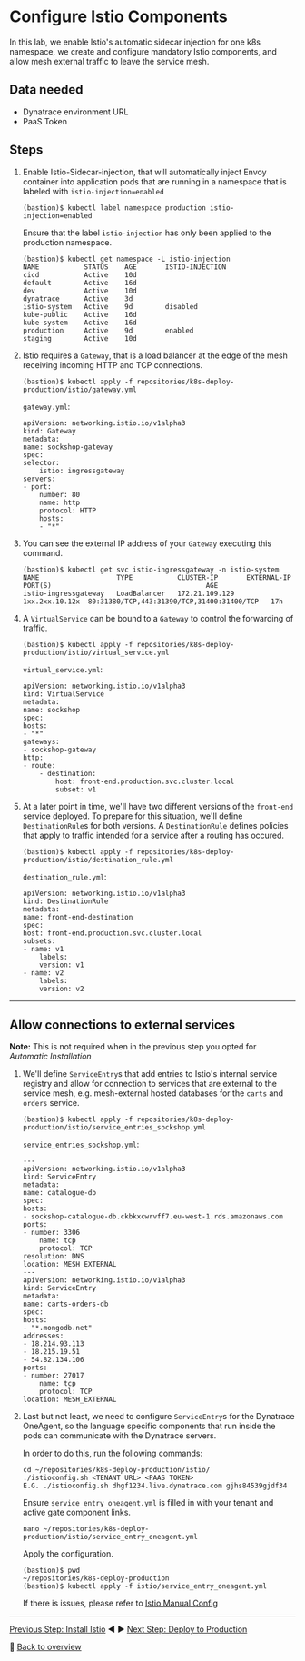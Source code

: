 # Configure Istio Components

In this lab, we enable Istio's automatic sidecar injection for one k8s namespace, we create and configure mandatory Istio components, and allow mesh external traffic to leave the service mesh.

## Data needed
* Dynatrace environment URL
* PaaS Token

## Steps

1. Enable Istio-Sidecar-injection, that will automatically inject Envoy container into application pods that are running in a namespace that is labeled with `istio-injection=enabled`

    ```
    (bastion)$ kubectl label namespace production istio-injection=enabled
    ```

    Ensure that the label `istio-injection` has only been applied to the production namespace.

    ```
    (bastion)$ kubectl get namespace -L istio-injection
    NAME           STATUS    AGE       ISTIO-INJECTION
    cicd           Active    10d
    default        Active    16d
    dev            Active    10d
    dynatrace      Active    3d
    istio-system   Active    9d        disabled
    kube-public    Active    16d
    kube-system    Active    16d
    production     Active    9d        enabled
    staging        Active    10d
    ```

1. Istio requires a `Gateway`, that is a load balancer at the edge of the mesh receiving incoming HTTP and TCP connections.

    ```
    (bastion)$ kubectl apply -f repositories/k8s-deploy-production/istio/gateway.yml
    ```

    `gateway.yml`:
    ```
    apiVersion: networking.istio.io/v1alpha3
    kind: Gateway
    metadata:
    name: sockshop-gateway
    spec:
    selector:
        istio: ingressgateway
    servers:
    - port:
        number: 80
        name: http
        protocol: HTTP
        hosts:
        - "*"
    ```

1. You can see the external IP address of your `Gateway` executing this command.

    ```
    (bastion)$ kubectl get svc istio-ingressgateway -n istio-system
    NAME                   TYPE           CLUSTER-IP       EXTERNAL-IP     PORT(S)                                      AGE
    istio-ingressgateway   LoadBalancer   172.21.109.129   1xx.2xx.10.12x  80:31380/TCP,443:31390/TCP,31400:31400/TCP   17h
    ```

1. A `VirtualService` can be bound to a `Gateway` to control the forwarding of traffic.

    ```
    (bastion)$ kubectl apply -f repositories/k8s-deploy-production/istio/virtual_service.yml
    ```

    `virtual_service.yml`:
    ```
    apiVersion: networking.istio.io/v1alpha3
    kind: VirtualService
    metadata:
    name: sockshop
    spec:
    hosts:
    - "*"
    gateways:
    - sockshop-gateway
    http:
    - route:
        - destination:
            host: front-end.production.svc.cluster.local
            subset: v1
    ```

1. At a later point in time, we'll have two different versions of the `front-end` service deployed. To prepare for this situation, we'll define `DestinationRule`s for both versions. A `DestinationRule` defines policies that apply to traffic intended for a service after a routing has occured.

    ```
    (bastion)$ kubectl apply -f repositories/k8s-deploy-production/istio/destination_rule.yml
    ```

    `destination_rule.yml`:
    ```
    apiVersion: networking.istio.io/v1alpha3
    kind: DestinationRule
    metadata:
    name: front-end-destination
    spec:
    host: front-end.production.svc.cluster.local
    subsets:
    - name: v1
        labels:
        version: v1
    - name: v2
        labels:
        version: v2
    ```

---

## Allow connections to external services

**Note:** This is not required when in the previous step you opted for *Automatic Installation*

1. We'll define `ServiceEntry`s that add entries to Istio's internal service registry and allow for connection to services that are external to the service mesh, e.g. mesh-external hosted databases for the `carts` and `orders` service.

    ```
    (bastion)$ kubectl apply -f repositories/k8s-deploy-production/istio/service_entries_sockshop.yml
    ```

    `service_entries_sockshop.yml`:
    ```
    ---
    apiVersion: networking.istio.io/v1alpha3
    kind: ServiceEntry
    metadata:
    name: catalogue-db
    spec:
    hosts:
    - sockshop-catalogue-db.ckbkxcwrvff7.eu-west-1.rds.amazonaws.com
    ports:
    - number: 3306
        name: tcp
        protocol: TCP
    resolution: DNS
    location: MESH_EXTERNAL
    ---
    apiVersion: networking.istio.io/v1alpha3
    kind: ServiceEntry
    metadata:
    name: carts-orders-db
    spec:
    hosts:
    - "*.mongodb.net"
    addresses:
    - 18.214.93.113
    - 18.215.19.51
    - 54.82.134.106
    ports:
    - number: 27017
        name: tcp
        protocol: TCP
    location: MESH_EXTERNAL
    ```

1. Last but not least, we need to configure `ServiceEntry`s for the Dynatrace OneAgent, so the language specific components that run inside the pods can communicate with the Dynatrace servers.

    In order to do this, run the following commands:
    
    ```
    cd ~/repositories/k8s-deploy-production/istio/
    ./istioconfig.sh <TENANT URL> <PAAS TOKEN>
    E.G. ./istioconfig.sh dhgf1234.live.dynatrace.com gjhs84539gjdf34
    ```
    
    Ensure ```service_entry_oneagent.yml``` is filled in with your tenant and active gate component links.

    ```
    nano ~/repositories/k8s-deploy-production/istio/service_entry_oneagent.yml
    ```

    Apply the configuration.

    ```
    (bastion)$ pwd
    ~/repositories/k8s-deploy-production
    (bastion)$ kubectl apply -f istio/service_entry_oneagent.yml
    ```

    If there is issues, please refer to [Istio Manual Config](./IstioManualConfig.md)
---

[Previous Step: Install Istio](../1_Install_Istio) :arrow_backward: :arrow_forward: [Next Step: Deploy to Production](../3_Deploy_to_production)

:arrow_up_small: [Back to overview](../)
